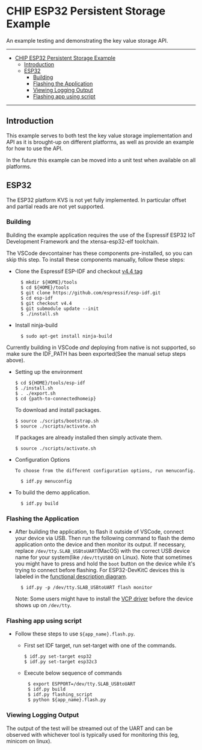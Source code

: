 # CHIP ESP32 Persistent Storage Example

An example testing and demonstrating the key value storage API.

<hr>

-   [CHIP ESP32 Persistent Storage Example](#chip-esp32-persistent-storage-example)
    -   [Introduction](#introduction)
    -   [ESP32](#esp32)
        -   [Building](#building)
        -   [Flashing the Application](#flashing-the-application)
        -   [Viewing Logging Output](#viewing-logging-output)
        -   [Flashing app using script](#flashing-app-using-script)

<hr>

<a name="introduction"></a>

## Introduction

This example serves to both test the key value storage implementation and API as
it is brought-up on different platforms, as well as provide an example for how
to use the API.

In the future this example can be moved into a unit test when available on all
platforms.

<a name="ESP32"></a>

## ESP32

The ESP32 platform KVS is not yet fully implemented. In particular offset and
partial reads are not yet supported.

<a name="building"></a>

### Building

Building the example application requires the use of the Espressif ESP32 IoT
Development Framework and the xtensa-esp32-elf toolchain.

The VSCode devcontainer has these components pre-installed, so you can skip this
step. To install these components manually, follow these steps:

-   Clone the Espressif ESP-IDF and checkout
    [v4.4 tag](https://github.com/espressif/esp-idf/releases/v4.4)

          $ mkdir ${HOME}/tools
          $ cd ${HOME}/tools
          $ git clone https://github.com/espressif/esp-idf.git
          $ cd esp-idf
          $ git checkout v4.4
          $ git submodule update --init
          $ ./install.sh

-   Install ninja-build

          $ sudo apt-get install ninja-build

Currently building in VSCode _and_ deploying from native is not supported, so
make sure the IDF_PATH has been exported(See the manual setup steps above).

-   Setting up the environment

        $ cd ${HOME}/tools/esp-idf
        $ ./install.sh
        $ . ./export.sh
        $ cd {path-to-connectedhomeip}

    To download and install packages.

        $ source ./scripts/bootstrap.sh
        $ source ./scripts/activate.sh

    If packages are already installed then simply activate them.

        $ source ./scripts/activate.sh

-   Configuration Options

        To choose from the different configuration options, run menuconfig.

          $ idf.py menuconfig

-   To build the demo application.

          $ idf.py build

<a name="flashing"></a>

### Flashing the Application

-   After building the application, to flash it outside of VSCode, connect your
    device via USB. Then run the following command to flash the demo application
    onto the device and then monitor its output. If necessary, replace
    `/dev/tty.SLAB_USBtoUART`(MacOS) with the correct USB device name for your
    system(like `/dev/ttyUSB0` on Linux). Note that sometimes you might have to
    press and hold the `boot` button on the device while it's trying to connect
    before flashing. For ESP32-DevKitC devices this is labeled in the
    [functional description diagram](https://docs.espressif.com/projects/esp-idf/en/latest/esp32/hw-reference/esp32/get-started-devkitc.html#functional-description).

          $ idf.py -p /dev/tty.SLAB_USBtoUART flash monitor

    Note: Some users might have to install the
    [VCP driver](https://www.silabs.com/products/development-tools/software/usb-to-uart-bridge-vcp-drivers)
    before the device shows up on `/dev/tty`.

<a name="view-logging"></a>

### Flashing app using script

-   Follow these steps to use `${app_name}.flash.py`.

    -   First set IDF target, run set-target with one of the commands.

            $ idf.py set-target esp32
            $ idf.py set-target esp32c3

    -   Execute below sequence of commands

```
        $ export ESPPORT=/dev/tty.SLAB_USBtoUART
        $ idf.py build
        $ idf.py flashing_script
        $ python ${app_name}.flash.py
```

### Viewing Logging Output

The output of the test will be streamed out of the UART and can be observed with
whichever tool is typically used for monitoring this (eg, minicom on linux).

